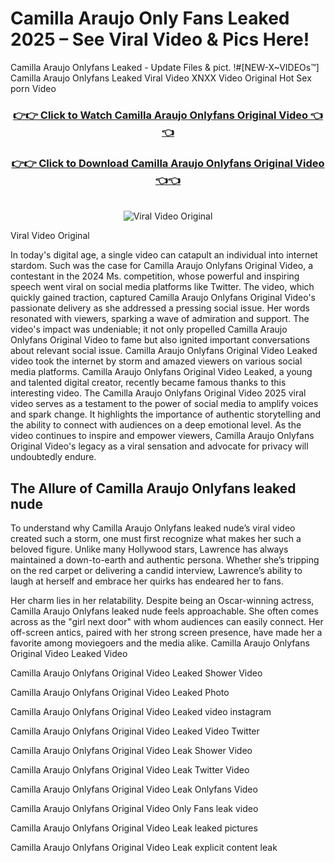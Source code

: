 # Camilla Araujo Only Fans Leaked 2025 – See Viral Video & Pics Here!

Camilla Araujo Onlyfans Leaked - Update Files & pict. !#[NEW-X~VIDEOs™] Camilla Araujo Onlyfans Leaked Viral Video XNXX Video Original Hot Sex porn Video
<br>
<div align="center">
<h3><a href="https://links2leaks.com?utm_source=camillaaraujo&utm_medium=gitlong" rel="nofollow">👉👉 Click to Watch Camilla Araujo Onlyfans Original Video 👈👈</a></h3>
<h3><a href="https://links2leaks.com?utm_source=camillaaraujo&utm_medium=gitlong" rel="nofollow">👉👉 Click to Download Camilla Araujo Onlyfans Original Video 👈👈</a></h3>
<br>
<a href="https://links2leaks.com?utm_source=camillaaraujo&utm_medium=gitlong" rel="nofollow"><img src="https://i.ibb.co/Gkj2r4b/banner.png" alt="Viral Video Original" style="max-width: 100%; display: inline-block;" data-target="animated-image.originalImage"></a>
</div>

Viral Video Original

In today's digital age, a single video can catapult an individual into internet stardom. Such was the case for Camilla Araujo Onlyfans Original Video, a contestant in the 2024 Ms. competition, whose powerful and inspiring speech went viral on social media platforms like Twitter.
The video, which quickly gained traction, captured Camilla Araujo Onlyfans Original Video's passionate delivery as she addressed a pressing social issue. Her words resonated with viewers, sparking a wave of admiration and support. The video's impact was undeniable; it not only propelled Camilla Araujo Onlyfans Original Video to fame but also ignited important conversations about relevant social issue.
Camilla Araujo Onlyfans Original Video Leaked video took the internet by storm and amazed viewers on various social media platforms. Camilla Araujo Onlyfans Original Video Leaked, a young and talented digital creator, recently became famous thanks to this interesting video.
The Camilla Araujo Onlyfans Original Video 2025 viral video serves as a testament to the power of social media to amplify voices and spark change. It highlights the importance of authentic storytelling and the ability to connect with audiences on a deep emotional level. As the video continues to inspire and empower viewers, Camilla Araujo Onlyfans Original Video's legacy as a viral sensation and advocate for privacy will undoubtedly endure.

<h2>The Allure of Camilla Araujo Onlyfans leaked nude</h2>


To understand why Camilla Araujo Onlyfans leaked nude’s viral video created such a storm, one must first recognize what makes her such a beloved figure. Unlike many Hollywood stars, Lawrence has always maintained a down-to-earth and authentic persona. Whether she’s tripping on the red carpet or delivering a candid interview, Lawrence’s ability to laugh at herself and embrace her quirks has endeared her to fans.

Her charm lies in her relatability. Despite being an Oscar-winning actress, Camilla Araujo Onlyfans leaked nude feels approachable. She often comes across as the "girl next door" with whom audiences can easily connect. Her off-screen antics, paired with her strong screen presence, have made her a favorite among moviegoers and the media alike.
Camilla Araujo Onlyfans Original Video Leaked Video

Camilla Araujo Onlyfans Original Video Leaked Shower Video

Camilla Araujo Onlyfans Original Video Leaked Photo

Camilla Araujo Onlyfans Original Video Leaked video instagram

Camilla Araujo Onlyfans Original Video Leaked Video Twitter

Camilla Araujo Onlyfans Original Video Leak Shower Video

Camilla Araujo Onlyfans Original Video Leak Twitter Video

Camilla Araujo Onlyfans Original Video Leak Onlyfans Video

Camilla Araujo Onlyfans Original Video Only Fans leak video

Camilla Araujo Onlyfans Original Video Leak leaked pictures

Camilla Araujo Onlyfans Original Video Leak explicit content leak